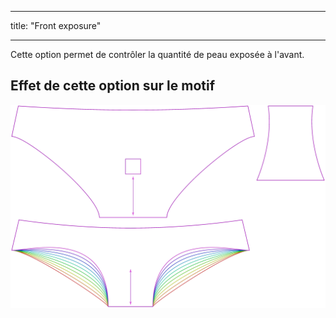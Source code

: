 - - -
title: "Front exposure"
- - -

Cette option permet de contrôler la quantité de peau exposée à l'avant.

## Effet de cette option sur le motif

![Cette image montre l'effet de cette option en superposant plusieurs variantes qui ont une valeur différente pour cette option](ursula_tapertogusset_sample.svg "Effect of this option on the pattern")
